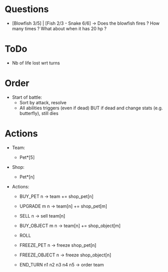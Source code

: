 
# Questions

- [Blowfish 3/5] | [Fish 2/3 - Snake 6/6]
  -> Does the blowfish fires ? How many times ? What about when it has 20 hp ?

# ToDo

- Nb of life lost wrt turns

# Order

- Start of battle:
  + Sort by attack, resolve
  + All abilities triggers (even if dead) BUT if dead and change stats (e.g. butterfly), still dies


# Actions

- Team:
  + Pet*[5]

- Shop:
  + Pet*[n]

- Actions:
  + BUY_PET n
    -> team += shop_pet[n]

  + UPGRADE m n
    -> team[n] += shop_pet[m]

  + SELL n
    -> sell team[n]

  + BUY_OBJECT m n
    -> team[n] += shop_object[m]

  + ROLL

  + FREEZE_PET n
    -> freeze shop_pet[n]

  + FREEZE_OBJECT n
    -> freeze shop_object[n]

  + END_TURN n1 n2 n3 n4 n5
    -> order team
